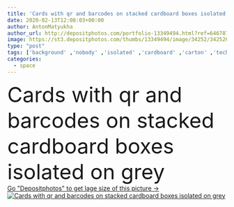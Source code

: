```yaml
---
title: 'Cards with qr and barcodes on stacked cardboard boxes isolated on grey'
date: 2020-02-13T12:08:03+00:00
author: AntonMatyukha
author_url: http://depositphotos.com/portfolio-13349494.html?ref=64678756
image: https://st3.depositphotos.com/thumbs/13349494/image/34252/342526798/api_thumb_450.jpg?forcejpeg=true
type: "post"
tags: ['background' ,'nobody' ,'isolated' ,'cardboard' ,'carton' ,'technology' ,'gray' ,'service' ,'packages' ,'electronic' ,'digital' ,'boxes' ,'grey' ,'information' ,'coding' ,'delivery' ,'letters' ,'stacked' ,'symbols' ,'signs' ,'barcodes' ,'copy space' ,'Studio Shot' ,'no people' ,'letterings' ,'qr codes' ]
categories: 
  - space
---
```

<div aling="center">
            <font size="60"> Cards with qr and barcodes on stacked cardboard boxes isolated on grey</font>   
</div>
<div>
    <a href='https://depositphotos.com/342526798/stock-photo-cards-barcodes-stacked-cardboard-boxes.html?ref=64678756' target=_blank > Go "Depositphotos" to get lage size of this picture ->
        <img href='https://depositphotos.com/342526798/stock-photo-cards-barcodes-stacked-cardboard-boxes.html?ref=64678756' src='https://st3.depositphotos.com/13349494/34252/i/950/depositphotos_342526798-stock-photo-cards-barcodes-stacked-cardboard-boxes.jpg?forcejpeg=true' alt='Cards with qr and barcodes on stacked cardboard boxes isolated on grey' >
    </a>
</div>
